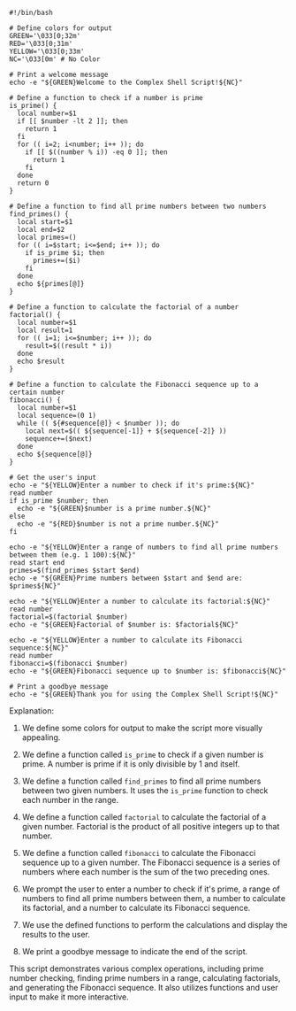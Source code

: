 ```shell
#!/bin/bash

# Define colors for output
GREEN='\033[0;32m'
RED='\033[0;31m'
YELLOW='\033[0;33m'
NC='\033[0m' # No Color

# Print a welcome message
echo -e "${GREEN}Welcome to the Complex Shell Script!${NC}"

# Define a function to check if a number is prime
is_prime() {
  local number=$1
  if [[ $number -lt 2 ]]; then
    return 1
  fi
  for (( i=2; i<number; i++ )); do
    if [[ $((number % i)) -eq 0 ]]; then
      return 1
    fi
  done
  return 0
}

# Define a function to find all prime numbers between two numbers
find_primes() {
  local start=$1
  local end=$2
  local primes=()
  for (( i=$start; i<=$end; i++ )); do
    if is_prime $i; then
      primes+=($i)
    fi
  done
  echo ${primes[@]}
}

# Define a function to calculate the factorial of a number
factorial() {
  local number=$1
  local result=1
  for (( i=1; i<=$number; i++ )); do
    result=$((result * i))
  done
  echo $result
}

# Define a function to calculate the Fibonacci sequence up to a certain number
fibonacci() {
  local number=$1
  local sequence=(0 1)
  while (( ${#sequence[@]} < $number )); do
    local next=$(( ${sequence[-1]} + ${sequence[-2]} ))
    sequence+=($next)
  done
  echo ${sequence[@]}
}

# Get the user's input
echo -e "${YELLOW}Enter a number to check if it's prime:${NC}"
read number
if is_prime $number; then
  echo -e "${GREEN}$number is a prime number.${NC}"
else
  echo -e "${RED}$number is not a prime number.${NC}"
fi

echo -e "${YELLOW}Enter a range of numbers to find all prime numbers between them (e.g. 1 100):${NC}"
read start end
primes=$(find_primes $start $end)
echo -e "${GREEN}Prime numbers between $start and $end are: $primes${NC}"

echo -e "${YELLOW}Enter a number to calculate its factorial:${NC}"
read number
factorial=$(factorial $number)
echo -e "${GREEN}Factorial of $number is: $factorial${NC}"

echo -e "${YELLOW}Enter a number to calculate its Fibonacci sequence:${NC}"
read number
fibonacci=$(fibonacci $number)
echo -e "${GREEN}Fibonacci sequence up to $number is: $fibonacci${NC}"

# Print a goodbye message
echo -e "${GREEN}Thank you for using the Complex Shell Script!${NC}"
```

Explanation:

1. We define some colors for output to make the script more visually appealing.

2. We define a function called `is_prime` to check if a given number is prime. A number is prime if it is only divisible by 1 and itself.

3. We define a function called `find_primes` to find all prime numbers between two given numbers. It uses the `is_prime` function to check each number in the range.

4. We define a function called `factorial` to calculate the factorial of a given number. Factorial is the product of all positive integers up to that number.

5. We define a function called `fibonacci` to calculate the Fibonacci sequence up to a given number. The Fibonacci sequence is a series of numbers where each number is the sum of the two preceding ones.

6. We prompt the user to enter a number to check if it's prime, a range of numbers to find all prime numbers between them, a number to calculate its factorial, and a number to calculate its Fibonacci sequence.

7. We use the defined functions to perform the calculations and display the results to the user.

8. We print a goodbye message to indicate the end of the script.

This script demonstrates various complex operations, including prime number checking, finding prime numbers in a range, calculating factorials, and generating the Fibonacci sequence. It also utilizes functions and user input to make it more interactive.